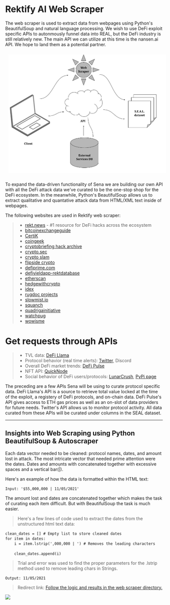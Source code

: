 # Rektify AI Web Scraper

The web scraper is used to extract data from webpages using Python's BeautifulSoup and natural language processing. We wish to use DeFi exploit specific APIs to autonmously funnel data into REAL, but the DeFi industry is still relatively new. The main API we can utilize at this time is the nansen.ai API. We hope to land them as a potential partner. 

<!-- image -->
<p style= "text-align:center;">
  <img src="data-retrieval.jpg" alt="" width="800" class="center" style="margin: 10px;"/>
</p>

To expand the data-driven functionality of Sena we are building our own API with all the DeFi attack data we've curated to be the one-stop shop for the DeFi ecosystem. In the meanwhile, Python's BeautifulSoup allows us to extract qualitative and quantative attack data from HTML/XML text inside of webpages. 

The following websites are used in Rektify web scraper:
>- [rekt.news](https://rekt.news) - #1 resource for DeFi hacks across the ecosystem
>- [bitcoinexchangeguide](https://bitcoinexchangeguide.com/bitcoin/scams-hacks/#Picostocks_Cold_Wallet_Hack)
>- [CertiK](https://www.certik.com)
>- [coingeek](https://coingeek.com/the-defi-hacks-of-2020/)
>- [cryptobriefing hack archive](https://cryptobriefing.com/tag/hack/)
>- [crypto.sec](https://cryptosec.info/defi-hacks/)
>- [crypto slam](https://cryptoslam.io)
>- [flipside crypto](https://app.flipsidecrypto.com/dashboard/solana-exploited-incident-analysis-xauPWQ)
>- [defiprime.com](https://defiprime.com/hacks2020)
>- [defiyieldapp-rektdatabase](https://defiyield.app/rekt-database)
>- [etherscan](https://etherscan.io)
>- [hedgewithcrypto](https://www.hedgewithcrypto.com/cryptocurrency-exchange-hacks/)
>- [idex](https://blog.idex.io/all-posts/a-complete-list-of-cryptocurrency-exchange-hacks-updated/#2012)
>- [rugdoc projects](https://rugdoc.io/project/)
>- [slowmist.io](https://hacked.slowmist.io/en/)
>- [squanch](https://github.com/TheSquanch-147/Rugpulls-Hacks-Exploits-List)
>- [quadrigainitiative](https://www.quadrigainitiative.com/hackfraudscam/btfinancehack.php)
>- [watchpug](https://watchpug.medium.com)
>- [wowisme](https://www.wowisme.net/defi-security-vulnerabilities-and-exploits-2021/)


# Get requests through APIs
>- TVL data: [DeFi Llama](https://docs.llama.fi/api)
>- Protocol behavior (real time alerts): [Twitter](https://developer.twitter.com/en/docs/twitter-api/getting-started/about-twitter-api), Discord
>- Overall DeFi market trends: [DeFi Pulse](https://docs.defipulse.com/api-docs-by-provider/defi-pulse-data) 
>- NFT API: [QuickNode](https://www.quicknode.com/nft-api)
>- Social behavior of DeFi users/protocols: [LunarCrush](https://legacy.lunarcrush.com/developers/docs), [PyPi page](https://pypi.org/project/lunarcrush/)


The preceding are a few APIs Sena will be using to curate protocol specific data. DeFi Llama's API is a source to retrieve total value locked at the time of the exploit, a registery of DeFi protocols, and on-chain data. DeFi Pulse's API gives access to ETH gas prices as well as an on-slot of data providers for future needs. Twitter's API allows us to monitor protocol activity. All data curated from these APIs will be curated under columns in the SEAL dataset. 

----


## Insights into Web Scraping using Python BeautifulSoup & Autoscraper

Each data vector needed to be cleaned: protocol names, dates, and amount lost in attack.
The most intricate vector that needed prime attention were the dates. Dates and amounts with concatenated together with excessive spaces and a vertical bar(|). 

Here's an example of how the data is formatted within the HTML text: 
```
Input: '$55,000,000 | 11/05/2021'
```
The amount lost and dates are concatenated together which makes the task of curating each item difficult. But with BeautifulSoup the task is much easier.

> Here's a few lines of code used to extract the dates from the unstructured html text data:
```
clean_dates = [] # Empty list to store cleaned dates
for item in dates:
    i = item.lstrip(',000,000 | ') # Removes the leading characters
    
    clean_dates.append(i)
```
> Trial and error was used to find the proper parameters for the .lstrip method used to remove leading chars in Strings.
```
Output: 11/05/2021
```

> Redirect link: [Follow the logic and results in the web scraper directory.](https://github.com/SenaLabs/adv-attack-analysis/blob/main/web-scraper/rekt-news-ws.ipynb)

![](https://github.com/RektifyAI/adv-attack-analysis/web-scraper/gif-2-look.gif)

<!-- image -->
<p style="text-align:center;">
 
</p>
